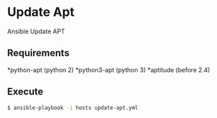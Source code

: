 # Update Apt
Ansible Update APT
## Requirements
*python-apt (python 2)
*python3-apt (python 3)
*aptitude (before 2.4)
## Execute
```sh
$ ansible-playbook -i hosts update-apt.yml
```
